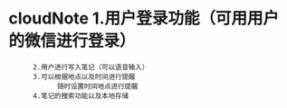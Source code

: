 # cloudNote	1.用户登录功能（可用用户的微信进行登录）
		  2.用户进行写入笔记（可以语音输入）
		  3.可以根据地点以及时间进行提醒
	            随时设置时间地点进行提醒
		  4.笔记的搜索功能以及本地存储

